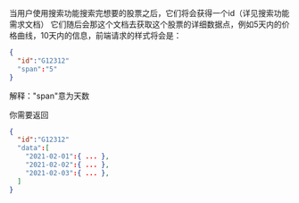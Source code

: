 当用户使用搜索功能搜索完想要的股票之后，它们将会获得一个id（详见搜索功能需求文档）
它们随后会那这个文档去获取这个股票的详细数据点，例如5天内的价格曲线，10天内的信息，前端请求的样式将会是：

```json
{
  "id":"G12312"
  "span":"5"
}
```
解释："span"意为天数

你需要返回

```JSON
{
  "id":"G12312"
  "data":[
    "2021-02-01":{ ... },
    "2021-02-02":{ ... },
    "2021-02-03":{ ... },
  ]
}

```
